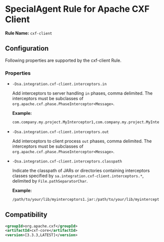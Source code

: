 # SpecialAgent Rule for Apache CXF Client

**Rule Name:** `cxf-client`

## Configuration

Following properties are supported by the cxf-client Rule.

### Properties

* `-Dsa.integration.cxf-client.interceptors.in`

  Add interceptors to server handling `in` phases, comma delimited. The interceptors must be subclasses of `org.apache.cxf.phase.PhaseInterceptor<Message>`.

  **Example:**

  ```bash
  com.company.my.project.MyInterceptor1,com.company.my.project.MyInterceptor2
  ```

* `-Dsa.integration.cxf-client.interceptors.out`

  Add interceptors to client process `out` phases, comma delimited. The interceptors must be subclasses of `org.apache.cxf.phase.PhaseInterceptor<Message>`.

* `-Dsa.integration.cxf-client.interceptors.classpath`

  Indicate the classpath of JARs or directories containing interceptors classes specified by `sa.integration.cxf-client.interceptors.*`, delimited by `File.pathSeparatorChar`.

  **Example:**

  ```bash
  /path/to/your/lib/myinterceptors1.jar:/path/to/your/lib/myinterceptors2.jar
  ```

## Compatibility

```xml
<groupId>org.apache.cxf</groupId>
<artifactId>cxf-core</artifactId>
<version>[3.3.3,LATEST]</version>
```